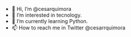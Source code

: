 - 👋 Hi, I’m @cesarquimora
- 👀 I’m interested in tecnology.
- 🌱 I’m currently learning Python.
- 📫 How to reach me in Twitter @cesarrquimora

<!---
cesarquimora/cesarquimora is a ✨ special ✨ repository because its `README.md` (this file) appears on your GitHub profile.
You can click the Preview link to take a look at your changes.
--->
